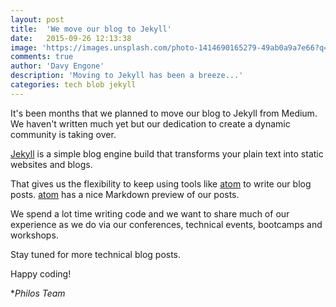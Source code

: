 ```yaml
---
layout: post
title:  'We move our blog to Jekyll'
date:   2015-09-26 12:13:38
image: 'https://images.unsplash.com/photo-1414690165279-49ab0a9a7e66?q=80&fm=jpg&s=11939d4a2e9cb0c881c07ada6bd0788f'
comments: true
author: 'Davy Engone'
description: 'Moving to Jekyll has been a breeze...'
categories: tech blob jekyll
---
```


It's been months that we planned to move our blog to Jekyll from Medium. We haven't written much yet but our dedication
to create a dynamic community is taking over.

[Jekyll](https://jekyllrb.com/) is a simple blog engine build that transforms your plain text into static websites and blogs.

That gives us the flexibility to keep using tools like [atom](http://atom.io) to
write our blog posts. [atom](http://atom.io) has a nice Markdown preview of our posts.

We spend a lot time writing code and we want to share much of our experience as we do via our conferences, technical events, bootcamps and workshops.

Stay tuned for more technical blog posts.

Happy coding!

**Philos Team*

